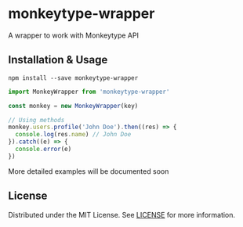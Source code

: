 # monkeytype-wrapper

A wrapper to work with Monkeytype API

## Installation & Usage

```
npm install --save monkeytype-wrapper
```

```js
import MonkeyWrapper from 'monkeytype-wrapper'

const monkey = new MonkeyWrapper(key)

// Using methods
monkey.users.profile('John Doe').then((res) => {
  console.log(res.name) // John Doe
}).catch((e) => {
  console.error(e)
})
```

More detailed examples will be documented soon

## License

Distributed under the MIT License. See [LICENSE](LICENSE) for more information.
